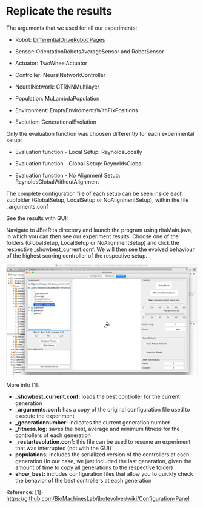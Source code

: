 
# Replicate the results


The arguments that we used for all our experiments:

* Robot: [DifferentialDriveRobot Pages](https://github.com/RitaRamo/flocking-evolver/blob/rita/JBotRita/src/evaluationfunctions/flocking/ReynoldsLocally.java)

* Sensor: OrientationRobotsAverageSensor and RobotSensor

* Actuator: TwoWheelActuator

* Controller: NeuralNetworkController

* NeuralNetwork: CTRNNMultilayer

* Population: MuLambdaPopulation

* Environment: EmptyEnviromentsWithFixPositions

* Evolution: GenerationalEvolution


Only the evaluation function was choosen differently for each experimental setup:

* Evaluation function - Local Setup: ReynoldsLocally

* Evaluation function - Global Setup: ReynoldsGlobal

* Evaluation function - No Alignment Setup: ReynoldsGlobalWithoutAlignment


The complete configuration file of each setup can be seen inside each subfolder (GlobalSetup, LocalSetup or NoAlignmentSetup), within the file _arguments.conf 


See the results with GUI:

Navigate to JBotRita directory and launch the program using ritaMain.java, in which you can then see our experiment results. Choose one of the folders (GlobalSetup, LocalSetup or NoAlignmentSetup) and click the respective _showbest_current.conf. 
We will then see the evolved behaviour of the highest scoring controller of the respective setup. 

![alt text](https://github.com/RitaRamo/flocking-evolver/blob/rita/JBotRita/experiments/GUI.png)


More info [1]:
* **_showbest_current.conf:** loads the best controller for the current generation
* **_arguments.conf:** has a copy of the original configuration file used to execute the experiment
* **_generationnumber:** indicates the current generation number
* **_fitness.log:** saves the best, average and minimum fitness for the controllers of each generation
* **_restartevolution.conf:** this file can be used to resume an experiment that was interrupted (not with the GUI)
* **populations:** includes the serialized version of the controllers at each generation (In our case, we just included the last generation, given the amount of time to copy all generations to the respective folder)
* **show_best:** includes configuration files that allow you to quickly check the behavior of the best controllers at each generation

Reference:
[1]- https://github.com/BioMachinesLab/jbotevolver/wiki/Configuration-Panel

